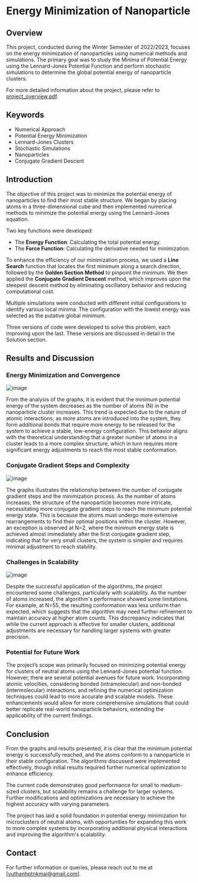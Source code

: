 # Energy Minimization of Nanoparticle

## Overview

This project, conducted during the Winter Semester of 2022/2023, focuses on the energy minimization of nanoparticles using numerical methods and simulations. The primary goal was to study the Minima of Potential Energy using the Lennard-Jones Potential Function and perform stochastic simulations to determine the global potential energy of nanoparticle clusters.

For more detailed information about the project, please refer to [project_overview.pdf](project_overview.pdf).

## Keywords

- Numerical Approach
- Potential Energy Minimization
- Lennard-Jones Clusters
- Stochastic Simulations
- Nanoparticles
- Conjugate Gradient Descent

## Introduction

The objective of this project was to minimize the potential energy of nanoparticles to find their most stable structure. We began by placing atoms in a three-dimensional cube and then implemented numerical methods to minimize the potential energy using the Lennard-Jones equation.

Two key functions were developed:
- The **Energy Function**: Calculating the total potential energy.
- The **Force Function**: Calculating the derivative needed for minimization.

To enhance the efficiency of our minimization process, we used a **Line Search** function that locates the first minimum along a search direction, followed by the **Golden Section Method** to pinpoint the minimum. We then applied the **Conjugate Gradient Descent** method, which improves upon the steepest descent method by eliminating oscillatory behavior and reducing computational cost.

Multiple simulations were conducted with different initial configurations to identify various local minima. The configuration with the lowest energy was selected as the putative global minimum.

Three versions of code were developed to solve this problem, each improving upon the last. These versions are discussed in detail in the Solution section.

## Results and Discussion

### Energy Minimization and Convergence

![image](https://github.com/user-attachments/assets/7ce9f1a1-b4c9-4ebe-ba8e-fe09df3f83fe)

From the analysis of the graphs, it is evident that the minimum potential energy of the system decreases as the number of atoms (N) in the nanoparticle cluster increases. This trend is expected due to the nature of atomic interactions; as more atoms are introduced into the system, they form additional bonds that require more energy to be released for the system to achieve a stable, low-energy configuration. This behavior aligns with the theoretical understanding that a greater number of atoms in a cluster leads to a more complex structure, which in turn requires more significant energy adjustments to reach the most stable conformation.

### Conjugate Gradient Steps and Complexity

![image](https://github.com/user-attachments/assets/94e508e1-1efa-43b4-84d5-e1c3d095c272)

The graphs illustrates the relationship between the number of conjugate gradient steps and the minimization process. As the number of atoms increases, the structure of the nanoparticle becomes more intricate, necessitating more conjugate gradient steps to reach the minimum potential energy state. This is because the atoms must undergo more extensive rearrangements to find their optimal positions within the cluster. However, an exception is observed at N=2, where the minimum energy state is achieved almost immediately after the first conjugate gradient step, indicating that for very small clusters, the system is simpler and requires minimal adjustment to reach stability.

### Challenges in Scalability

![image](https://github.com/user-attachments/assets/85dba135-70e5-4801-976a-223995b242af)

Despite the successful application of the algorithms, the project encountered some challenges, particularly with scalability. As the number of atoms increased, the algorithm's performance showed some limitations. For example, at N=55, the resulting conformation was less uniform than expected, which suggests that the algorithm may need further refinement to maintain accuracy at higher atom counts. This discrepancy indicates that while the current approach is effective for smaller clusters, additional adjustments are necessary for handling larger systems with greater precision.

### Potential for Future Work

The project’s scope was primarily focused on minimizing potential energy for clusters of neutral atoms using the Lennard-Jones potential function. However, there are several potential avenues for future work. Incorporating atomic velocities, considering bonded (intramolecular) and non-bonded (intermolecular) interactions, and refining the numerical optimization techniques could lead to more accurate and scalable models. These enhancements would allow for more comprehensive simulations that could better replicate real-world nanoparticle behaviors, extending the applicability of the current findings.

## Conclusion

From the graphs and results presented, it is clear that the minimum potential energy is successfully reached, and the atoms conform to a nanoparticle in their stable configuration. The algorithms discussed were implemented effectively, though initial results required further numerical optimization to enhance efficiency.

The current code demonstrates good performance for small to medium-sized clusters, but scalability remains a challenge for larger systems. Further modifications and optimizations are necessary to achieve the highest accuracy with varying parameters.

The project has laid a solid foundation in potential energy minimization for microclusters of neutral atoms, with opportunities for expanding this work to more complex systems by incorporating additional physical interactions and improving the algorithm's scalability.

## Contact

For further information or queries, please reach out to me at [vuthanhptnkmai@gmail.com].
